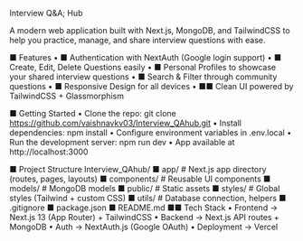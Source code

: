  Interview Q&A; Hub

A modern web application built with Next.js, MongoDB, and TailwindCSS to help you
practice, manage, and share interview questions with ease.

■ Features
• ■ Authentication with NextAuth (Google login support)
• ■ Create, Edit, Delete Questions easily
• ■ Personal Profiles to showcase your shared interview questions
• ■ Search & Filter through community questions
• ■ Responsive Design for all devices
• ■■ Clean UI powered by TailwindCSS + Glassmorphism

■ Getting Started
• Clone the repo: git clone https://github.com/vaishnavkv03/Interview_QAhub.git
• Install dependencies: npm install
• Configure environment variables in .env.local
• Run the development server: npm run dev
• App available at http://localhost:3000

■ Project Structure
Interview_QAhub/ ■ app/ # Next.js app directory (routes, pages, layouts)
■ components/ # Reusable UI components
■ models/ # MongoDB models
■ public/ # Static assets
■ styles/ # Global styles (Tailwind + custom CSS)
■ utils/ # Database connection, helpers
■ .gitignore
■ package.json
■ README.md
■■ Tech Stack
• Frontend → Next.js 13 (App Router) + TailwindCSS
• Backend → Next.js API routes + MongoDB
• Auth → NextAuth.js (Google OAuth)
• Deployment → Vercel
